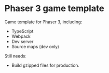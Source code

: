 # Phaser 3 game template

Game template for Phaser 3, including:

- TypeScript
- Webpack
- Dev server
- Source maps (dev only)

Still needs:

- Build gzipped files for production.
